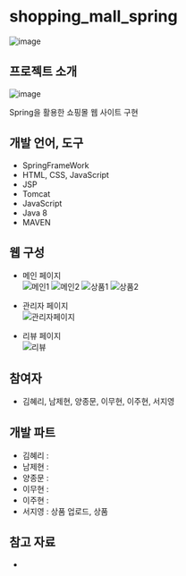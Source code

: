 # shopping_mall_spring

![image](https://user-images.githubusercontent.com/57383657/118607869-09d83680-b7f4-11eb-9732-d39a6df1624c.png)

## 프로젝트 소개
![image](https://user-images.githubusercontent.com/57383657/118608683-ee216000-b7f4-11eb-9aaa-81d213a6596f.png)

Spring을 활용한 쇼핑몰 웹 사이트 구현

## 개발 언어, 도구
- SpringFrameWork
- HTML, CSS, JavaScript
- JSP
- Tomcat
- JavaScript
- Java 8
- MAVEN

## 웹 구성
- 메인 페이지<br>
![메인1](https://user-images.githubusercontent.com/57383657/118613122-6853e380-b7f9-11eb-8ed0-7289ce3c0ff7.gif)
![메인2](https://user-images.githubusercontent.com/57383657/118613131-6a1da700-b7f9-11eb-8381-f6b939a42f5f.gif)
![상품1](https://user-images.githubusercontent.com/57383657/118613155-71dd4b80-b7f9-11eb-8ee8-676230a11294.gif)
![상품2](https://user-images.githubusercontent.com/57383657/118613163-74d83c00-b7f9-11eb-83e0-f96dba186eca.gif)

- 관리자 페이지<br>
![관리자페이지](https://user-images.githubusercontent.com/57383657/118613193-7a358680-b7f9-11eb-9821-88b60f2a0f99.gif)

- 리뷰 페이지<br>
![리뷰](https://user-images.githubusercontent.com/57383657/118613183-77d32c80-b7f9-11eb-8e78-0b724be4d86e.gif)


## 참여자
- 김혜리, 남제현, 양종문, 이무현, 이주현, 서지영

## 개발 파트
- 김혜리 :
- 남제현 :
- 양종문 :
- 이무현 :
- 이주현 :
- 서지영 : 상품 업로드, 상품 

## 참고 자료
-
